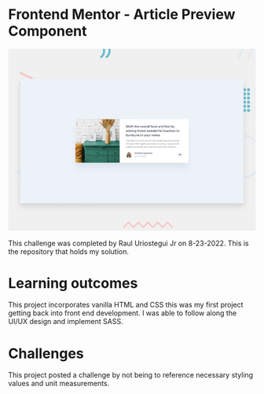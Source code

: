 # Frontend Mentor - Article Preview Component 

![Design preview for the Interactive Rating component coding challenge](./images/desktop-preview.jpg)

This challenge was completed by Raul Uriostegui Jr on 8-23-2022.
This is the repository that holds my solution. 

# Learning outcomes
This project incorporates vanilla HTML and CSS this was my first project getting back into front end development. I was able to follow along the UI/UX design and implement SASS.

# Challenges
This project posted a challenge by not being to reference necessary styling values and unit measurements.